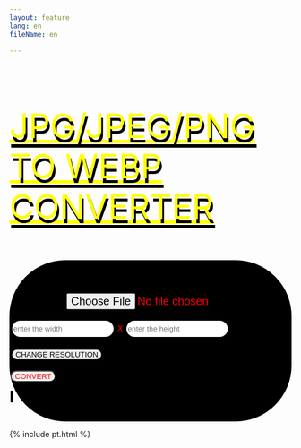 ```yaml
--- 
layout: feature 
lang: en 
fileName: en

---
```



<div class="container">
    <div class="row">
         <div class="col col-sm-12 col-md-12 col-lg-12">
         <br>
         <p style="color:yellow;font-size:60px;text-shadow: 3px 8px black"><u>JPG/JPEG/PNG TO WEBP CONVERTER</u></p>
         </div>
    </div>
    <dv class="row">
        <div class="col col-sm-12 col-md-12 col-lg-12" style="border:2px solid black;background:black;color:red;border-radius:100px">
            <br> 
            <input type="file" accept="image/*" id="input" onchange="convert()" style="margin-top:40px;margin-left:100px;font-size:20px">
                <br><br>
            <input type="text" id="width" placeholder="enter the width" style="border:3px solid black;border-radius:25px;height:35px">
            X
            <input type="text" id="height" placeholder="enter the height" style="border:3px solid black;border-radius:25px;height:35px">
            <br>
            <br>
            <button type="button" onclick="resolution()" style="border-radius:25px;border:3px solid" class="btn btn-dark">
            CHANGE RESOLUTION
            </button>
            <br>
            <br>
            <button type="button" class="btn btn-dark" onclick="download()" style="color:red;border-radius:25px">
            CONVERT
            </button><br><br>
            <canvas id="canvas" height="1" width="1" style="border:2px solid black">         
            </canvas>
            <br>
            <span id="but"></span>
            <br>
            <br>
        <div>
    </div>
</div>

{% include pt.html %}